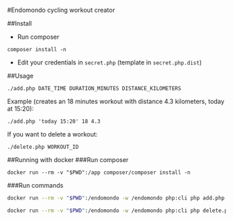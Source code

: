#Endomondo cycling workout creator

##Install
- Run composer
```
composer install -n
```
- Edit your credentials in `secret.php` (template in `secret.php.dist`)

##Usage
```
./add.php DATE_TIME DURATION_MINUTES DISTANCE_KILOMETERS
```
Example (creates an 18 minutes workout with distance 4.3 kilometers, today at 15:20):
```
./add.php 'today 15:20' 18 4.3
```

If you want to delete a workout:
```
./delete.php WORKOUT_ID
```
##Running with docker
###Run composer
```
docker run --rm -v "$PWD":/app composer/composer install -n
```
###Run commands
```bash
docker run --rm -v "$PWD":/endomondo -w /endomondo php:cli php add.php 15:25 16 4.3
```
```bash
docker run --rm -v "$PWD":/endomondo -w /endomondo php:cli php delete.php WORKOUT_ID
```
